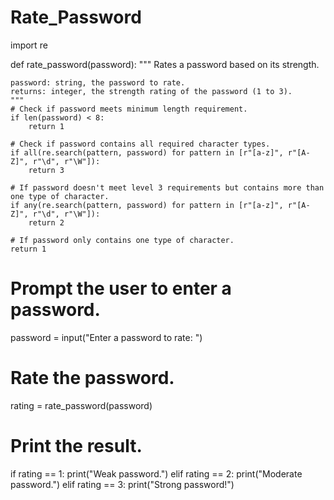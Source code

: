 # Rate_Password

import re

def rate_password(password):
    """
    Rates a password based on its strength.

    password: string, the password to rate.
    returns: integer, the strength rating of the password (1 to 3).
    """
    # Check if password meets minimum length requirement.
    if len(password) < 8:
        return 1

    # Check if password contains all required character types.
    if all(re.search(pattern, password) for pattern in [r"[a-z]", r"[A-Z]", r"\d", r"\W"]):
        return 3

    # If password doesn't meet level 3 requirements but contains more than one type of character.
    if any(re.search(pattern, password) for pattern in [r"[a-z]", r"[A-Z]", r"\d", r"\W"]):
        return 2

    # If password only contains one type of character.
    return 1

# Prompt the user to enter a password.
password = input("Enter a password to rate: ")

# Rate the password.
rating = rate_password(password)

# Print the result.
if rating == 1:
    print("Weak password.")
elif rating == 2:
    print("Moderate password.")
elif rating == 3:
    print("Strong password!")
